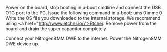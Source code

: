 Power on the board, stop booting in u-boot cmdline and connect the USB OTG port to the PC. Issue the following command in u-boot: ums 0 mmc 0
Write the OS file you downloaded to the Internal storage. We recommend using <a href=\"http://www.etcher.io/\">Etcher</a>.
Remove power from the board and drain the super capacitor completely

Connect your Nitrogen8MM DWE to the internet. Power the Nitrogen8MM DWE device up.